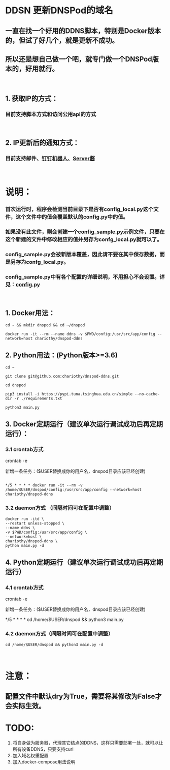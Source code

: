 # DDSN 更新DNSPod的域名

## 一直在找一个好用的DDNS脚本，特别是Docker版本的，但试了好几个，就是更新不成功。

## 所以还是想自己做一个吧，就专门做一个DNSPod版本的，好用就行。

<br>

## 1. 获取IP的方式：
### 目前支持脚本方式和访问公用api的方式

<br>

## 2. IP更新后的通知方式：
### 目前支持邮件、[钉钉机器人](http://dwz.win/MqK)、[Server酱](http://sc.ftqq.com/)

<br>

# 说明：
### 首次运行时，程序会检测当前目录下是否有**config_local.py**这个文件，这个文件中的值会覆盖默认的**config.py**中的值。
### 如果没有此文件，则会创建一个**config_sample.py**示例文件，只要在这个新建的文件中修改相应的值并另存为confg_local.py就可以了。
### **config_sample.py**会被新版本覆盖，因此请不要在其中保存数据，而是另存为**confg_local.py**。
### **config_sample.py**中有各个配置的详细说明，不用担心不会设置。详见：[config.py](config.py)

<br>

## 1. Docker用法：
```
cd ~ && mkdir dnspod && cd ~/dnspod

docker run -it --rm --name ddns -v $PWD/config:/usr/src/app/config --network=host chariothy/dnspod-ddns
```
## 2. Python用法：(Python版本>=3.6)
```
cd ~

git clone git@github.com:chariothy/dnspod-ddns.git

cd dnspod

pip3 install -i https://pypi.tuna.tsinghua.edu.cn/simple --no-cache-dir -r ./requirements.txt

python3 main.py
```
## 3. Docker定期运行（建议单次运行调试成功后再定期运行）：
### 3.1 crontab方式
crontab -e

新增一条任务：($USER替换成你的用户名，dnspod目录应该已经创建)
```

*/5 * * * * docker run -it --rm -v /home/$USER/dnspod/config:/usr/src/app/config --network=host chariothy/dnspod-ddns
```
### 3.2 daemon方式 （间隔时间可在配置中调整）
```
docker run -itd \
--restart unless-stopped \
--name ddns \
-v $PWD/config:/usr/src/app/config \
--network=host \
chariothy/dnspod-ddns \
python main.py -d
```

## 4. Python定期运行（建议单次运行调试成功后再定期运行）
### 4.1 crontab方式
crontab -e

新增一条任务：($USER替换成你的用户名，dnspod目录应该已经创建)

*/5 * * * * cd /home/$USER/dnspod && python3 main.py

### 4.2 daemon方式（间隔时间可在配置中调整）
```
cd /home/$USER/dnspod && python3 main.py -d
```
<br>

# 注意：
## 配置文件中默认dry为True，需要将其修改为False才会实际生效。

# TODO:
1. 将自身做为服务器，代理其它结点的DDNS，这样只需要部署一处，就可以让所有设备DDNS，只要支持curl
1. 加入域名权重配置
1. 加入docker-compose用法说明